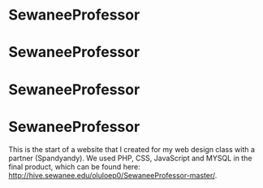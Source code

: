# SewaneeProfessor
# SewaneeProfessor
# SewaneeProfessor
# SewaneeProfessor



This is the start of a website that I created for my web design class with a partner (Spandyandy). We used PHP, CSS, JavaScript and MYSQL in the final product, which can be found here: http://hive.sewanee.edu/oluloep0/SewaneeProfessor-master/. 
